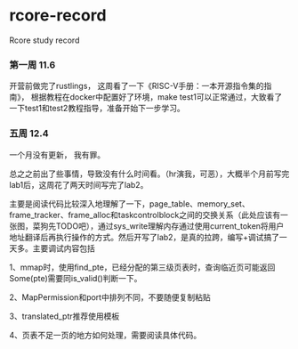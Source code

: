 # rcore-record
Rcore study record
### 第一周 11.6
开营前做完了rustlings， 这周看了一下《RISC-V手册：一本开源指令集的指南》， 根据教程在docker中配置好了环境，make test1可以正常通过，大致看了一下test1和test2教程指导，准备开始下一步学习。

### 五周 12.4

一个月没有更新， 我有罪。

总之之前出了些事情，导致没有什么时间看。（hr演我，可恶），大概半个月前写完lab1后，这周花了两天时间写完了lab2。

主要是阅读代码比较深入地理解了一下，page_table、memory_set、frame_tracker、frame_alloc和taskcontrolblock之间的交换关系（此处应该有一张图，菜狗先TODO吧），通过sys_write理解内存通过使用current_token将用户地址翻译后再执行操作的方式。然后开写了lab2，是真的拉跨，编写+调试搞了一天多。主要调试内容包括 

1、mmap时，使用find_pte，已经分配的第三级页表时，查询临近页可能返回Some(pte)需要同is_valid()判断一下。 

2、MapPermission和port中排列不同，不要随便复制粘贴 

3、translated_ptr推荐使用模板 

4、页表不足一页的地方如何处理，需要阅读具体代码。
